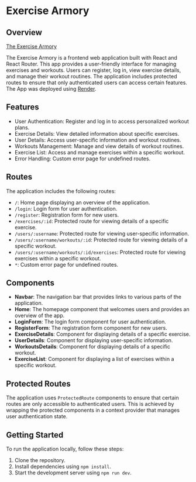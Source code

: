 # Exercise Armory

## Overview

[The Exercise Armory](https://exercise-armory-frontend.onrender.com)

The Exercise Armory is a frontend web application built with React and React Router. This app provides a user-friendly interface for managing exercises and workouts. Users can register, log in, view exercise details, and manage their workout routines. The application includes protected routes to ensure that only authenticated users can access certain features. The App was deployed using [Render](https://render.com/). 

## Features

- User Authentication: Register and log in to access personalized workout plans.
- Exercise Details: View detailed information about specific exercises.
- User Details: Access user-specific information and workout routines.
- Workouts Management: Manage and view details of workout routines.
- Exercise List: Access and manage exercises within a specific workout.
- Error Handling: Custom error page for undefined routes.

## Routes

The application includes the following routes:

- `/`: Home page displaying an overview of the application.
- `/login`: Login form for user authentication.
- `/register`: Registration form for new users.
- `/exercises/:id`: Protected route for viewing details of a specific exercise.
- `/users/:username`: Protected route for viewing user-specific information.
- `/users/:username/workouts/:id`: Protected route for viewing details of a specific workout.
- `/users/:username/workouts/:id/exercises`: Protected route for viewing exercises within a specific workout.
- `*`: Custom error page for undefined routes.

## Components

- **Navbar**: The navigation bar that provides links to various parts of the application.
- **Home**: The homepage component that welcomes users and provides an overview of the app.
- **LoginForm**: The login form component for user authentication.
- **RegisterForm**: The registration form component for new users.
- **ExerciseDetails**: Component for displaying details of a specific exercise.
- **UserDetails**: Component for displaying user-specific information.
- **WorkoutsDetails**: Component for displaying details of a specific workout.
- **ExerciseList**: Component for displaying a list of exercises within a specific workout.

## Protected Routes

The application uses `ProtectedRoute` components to ensure that certain routes are only accessible to authenticated users. This is achieved by wrapping the protected components in a context provider that manages user authentication state.

## Getting Started

To run the application locally, follow these steps:

1. Clone the repository.
2. Install dependencies using `npm install`.
3. Start the development server using `npm run dev`.
